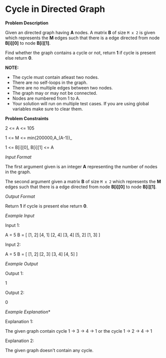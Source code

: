 # Cycle in Directed Graph
**Problem Description**  

Given an directed graph having **A** nodes. A matrix **B** of size `M x 2` is given which represents the **M** edges such that there is a edge directed from node **B[i][0]** to node **B[i][1]**.

Find whether the graph contains a cycle or not, return **1** if cycle is present else return **0**.

**NOTE:**

-   The cycle must contain atleast two nodes.
-   There are no self-loops in the graph.
-   There are no multiple edges between two nodes.
-   The graph may or may not be connected.
-   Nodes are numbered from 1 to A.
-   Your solution will run on multiple test cases. If you are using global variables make sure to clear them.

  
  
**Problem Constraints**  

2 <= A <= 105

1 <= M <= min(200000,A_(A-1))_

1 <= B[i][0], B[i][1] <= A

_Input Format_

The first argument given is an integer **A** representing the number of nodes in the graph.

The second argument given a matrix **B** of size `M x 2` which represents the **M** edges such that there is a edge directed from node **B[i][0]** to node **B[i][1]**.

  
  
_Output Format_

Return **1** if cycle is present else return **0**.

  
  
_Example Input_

Input 1:

 A = 5
 B = [  [1, 2] 
        [4, 1] 
        [2, 4] 
        [3, 4] 
        [5, 2] 
        [1, 3] ]

Input 2:

 A = 5
 B = [  [1, 2]
        [2, 3] 
        [3, 4] 
        [4, 5] ]

  
  
_Example Output_

Output 1:

 1

Output 2:

 0

  
  
_Example Explanation_*  

Explanation 1:

 The given graph contain cycle 1 -> 3 -> 4 -> 1 or the cycle 1 -> 2 -> 4 -> 1

Explanation 2:

 The given graph doesn't contain any cycle.
